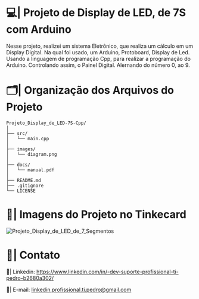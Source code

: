# 💻| Projeto de Display de LED, de 7S com Arduino

  Nesse projeto, realizei um sistema Eletrônico, que realiza um cálculo em um Display Digital. Na qual foi usado, um Arduino, Protoboard, Display de Led. Usando a linguagem de programação Cpp, para realizar a programação do Arduino. Controlando assim, o Painel Digital. Alernando do número 0, ao 9.
 
# 🗂️| Organização dos Arquivos do Projeto
 
```
Projeto_Display_de_LED-7S-Cpp/
│
├── src/
│   └── main.cpp
│
├── images/
│   └── diagram.png
│
├── docs/
│   └── manual.pdf
│
├── README.md
├── .gitignore
└── LICENSE

```

# 📑| Imagens do Projeto no Tinkecard

![Projeto_Display_de_LED_de_7_Segmentos](https://github.com/user-attachments/assets/9eec8055-4d3a-4ee0-8d12-18627fa1eed5)

# 📧| Contato

  📱| Linkedin: https://www.linkedin.com/in/-dev-suporte-profissional-ti-pedro-b2680a302/
  
  📩| E-mail: linkedin.profissional.ti.pedro@gmail.com
